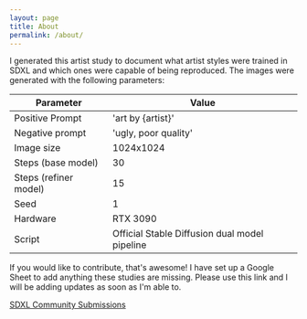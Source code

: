 ```yaml
---
layout: page
title: About
permalink: /about/
---
```


I generated this artist study to document what artist styles were trained in SDXL and which ones were capable of being reproduced. The images were generated with the following parameters:

| Parameter             | Value                                         |
|-----------------------|-----------------------------------------------|
| Positive Prompt       | 'art by {artist}'                             |
| Negative prompt       | 'ugly, poor quality'                          |
| Image size            | 1024x1024                                     |
| Steps (base model)    | 30                                            |
| Steps (refiner model) | 15                                            |
| Seed                  | 1                                             |
| Hardware              | RTX 3090                                      |
| Script                | Official Stable Diffusion dual model pipeline |

If you would like to contribute, that's awesome! I have set up a Google Sheet to add anything these studies are missing. Please use this link and I will be adding updates as soon as I'm able to.

<a href="https://docs.google.com/spreadsheets/d/1S_4hfLHNx8_AGI_Sa2GR227kUEQUqdmAm7Y3sFXrJZk/edit?usp=sharing" target="_blank">SDXL Community Submissions</a>

